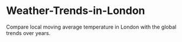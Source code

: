 # Weather-Trends-in-London
Compare local moving average temperature in London with the global trends over years.
